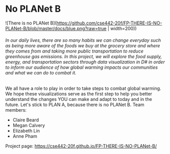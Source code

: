 
# No PLANet B

![There is no PLANet B](https://github.com/cse442-20f/FP-THERE-IS-NO-PLANet-B/blob/master/docs/blue.png?raw=true | width=200))

###### In our daily lives, there are so many habits we can change everyday such as being more aware of the foods we buy at the grocery store and where they comes from and taking more public transportation to reduce greenhouse gas emissions. In this project, we will explore the food supply, energy, and transportation sectors through data visualization in D# in order to inform our audience of how global warming impacts our communities and what we can do to combat it.

We all have a role to play in order to take steps to combat global warming. We hope these visualizations serve as the first step to help you better understand the changes YOU can make and adapt to today and in the future. Let's stick to PLAN A, because there is no PLANet B.
Team members:  
* Claire Beard  
* Megan Calvery  
* Elizabeth Lin  
* Anne Pham

Project page: https://cse442-20f.github.io/FP-THERE-IS-NO-PLANet-B/
